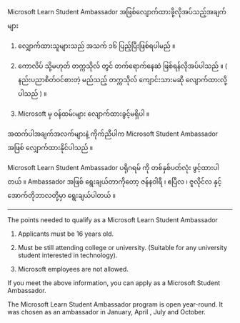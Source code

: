 Microsoft Learn Student Ambassador အဖြစ်လျောက်ထားဖို့လိုအပ်သည့်အချက်များ 

1. လျှောက်ထားသူများသည် အသက် ၁၆ ပြည့်ပြီးဖြစ်ရပါမည် ။

2. ကောလိပ် သို့မဟုတ် တက္ကသိုလ် တွင် တက်ရောက်နေဆဲ ဖြစ်ရန်လိုအပ်ပါသည် ။  ( နည်းပညာစိတ်၀င်စားတဲ့ မည်သည့် တက္ကသိုလ် ကျောင်းသားမဆို လျောက်ထားလို့ပါသည် ) ။

3. Microsoft မှ ဝန်ထမ်းများ ‌လျောက်ထားခွင့်မရှိပါ ။

အထက်ပါအချက်အလက်များနဲ့ ကိုက်ညီပါက Microsoft Student Ambassador အဖြစ် လျှောက်ထားနိုင်ပါသည် ။

Microsoft Learn Student Ambassador ပရိုဂရမ် ကို တစ်နှစ်ပတ်လုံး ဖွင့်ထားပါတယ် ။ Ambassador အဖြစ် ရွေးချယ်တာကိုတော့ ဇန်နဝါရီ ၊ ဧပြီလ ၊ ဇူလိုင်လ နှင့် အောက်တိုဘာလတို့မှာ ရွေးချယ်ပါတယ် ။

********************************************

The points needed to qualify as a Microsoft Learn Student Ambassador

1. Applicants must be 16 years old.

2. Must be still attending college or university. (Suitable for any university student interested in technology).

3. Microsoft employees are not allowed.

If you meet the above information, you can apply as a Microsoft Student Ambassador.

The Microsoft Learn Student Ambassador program is open year-round. It was chosen as an ambassador in January, April , July and October.
